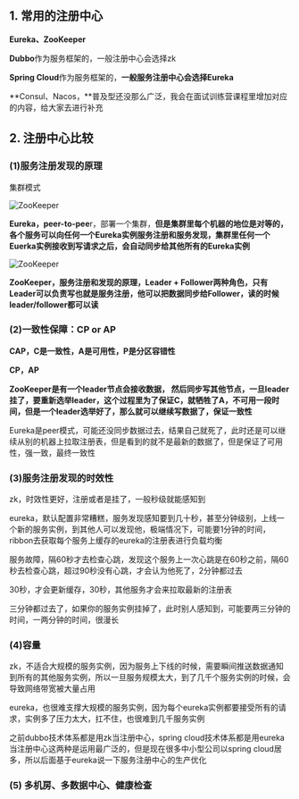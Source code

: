 ## 1. 常用的注册中心

**Eureka、ZooKeeper**

**Dubbo**作为服务框架的，一般注册中心会选择zk

**Spring Cloud**作为服务框架的，**一般服务注册中心会选择Eureka**

**Consul、Nacos，**普及型还没那么广泛，我会在面试训练营课程里增加对应的内容，给大家去进行补充



##  2. 注册中心比较

### (1)服务注册发现的原理 

集群模式

![ZooKeeper](https://tva1.sinaimg.cn/large/0082zybpgy1gc0b8n9nc8j31480giwez.jpg)

**Eureka，peer-to-pee**r，部署一个集群，**但是集群里每个机器的地位是对等的，各个服务可以向任何一个Eureka实例服务注册和服务发现，集群里任何一个Euerka实例接收到写请求之后，会自动同步给其他所有的Eureka实例**





![ZooKeeper](https://tva1.sinaimg.cn/large/0082zybpgy1gc0b8zta3jj31160huq3t.jpg)

**ZooKeeper，服务注册和发现的原理，Leader + Follower两种角色，只有Leader可以负责写也就是服务注册，他可以把数据同步给Follower，读的时候leader/follower都可以读**



### (2)一致性保障：CP or AP

**CAP，C是一致性，A是可用性，P是分区容错性**

**CP，AP**

**ZooKeeper是有一个leader节点会接收数据， 然后同步写其他节点，一旦leader挂了，要重新选举leader，这个过程里为了保证C，就牺牲了A，不可用一段时间，但是一个leader选举好了，那么就可以继续写数据了，保证一致性**

Eureka是peer模式，可能还没同步数据过去，结果自己就死了，此时还是可以继续从别的机器上拉取注册表，但是看到的就不是最新的数据了，但是保证了可用性，强一致，最终一致性



### (3)服务注册发现的时效性

zk，时效性更好，注册或者是挂了，一般秒级就能感知到

eureka，默认配置非常糟糕，服务发现感知要到几十秒，甚至分钟级别，上线一个新的服务实例，到其他人可以发现他，极端情况下，可能要1分钟的时间，ribbon去获取每个服务上缓存的eureka的注册表进行负载均衡

服务故障，隔60秒才去检查心跳，发现这个服务上一次心跳是在60秒之前，隔60秒去检查心跳，超过90秒没有心跳，才会认为他死了，2分钟都过去

30秒，才会更新缓存，30秒，其他服务才会来拉取最新的注册表

三分钟都过去了，如果你的服务实例挂掉了，此时别人感知到，可能要两三分钟的时间，一两分钟的时间，很漫长



### (4)容量

zk，不适合大规模的服务实例，因为服务上下线的时候，需要瞬间推送数据通知到所有的其他服务实例，所以一旦服务规模太大，到了几千个服务实例的时候，会导致网络带宽被大量占用

eureka，也很难支撑大规模的服务实例，因为每个eureka实例都要接受所有的请求，实例多了压力太大，扛不住，也很难到几千服务实例

之前dubbo技术体系都是用zk当注册中心，spring cloud技术体系都是用eureka当注册中心这两种是运用最广泛的，但是现在很多中小型公司以spring cloud居多，所以后面基于eureka说一下服务注册中心的生产优化



### (5) 多机房、多数据中心、健康检查